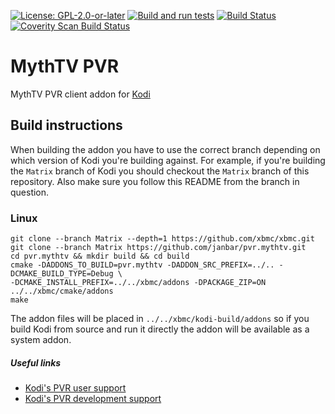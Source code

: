 [![License: GPL-2.0-or-later](https://img.shields.io/badge/License-GPL%20v2+-blue.svg)](LICENSE.md)
[![Build and run tests](https://github.com/janbar/pvr.mythtv/actions/workflows/build.yml/badge.svg?branch=Matrix)](https://github.com/janbar/pvr.mythtv/actions/workflows/build.yml)
[![Build Status](https://jenkins.kodi.tv/view/Addons/job/janbar/job/pvr.mythtv/job/Matrix/badge/icon)](https://jenkins.kodi.tv/blue/organizations/jenkins/janbar%2Fpvr.mythtv/branches/)
[![Coverity Scan Build Status](https://scan.coverity.com/projects/3115/badge.svg)](https://scan.coverity.com/projects/3115)

# MythTV PVR
MythTV PVR client addon for [Kodi](http://kodi.tv)

## Build instructions
When building the addon you have to use the correct branch depending on which version of Kodi you're building against.
For example, if you're building the `Matrix` branch of Kodi you should checkout the `Matrix` branch of this repository. Also make sure you follow this README from the branch in question.

### Linux

    git clone --branch Matrix --depth=1 https://github.com/xbmc/xbmc.git
    git clone --branch Matrix https://github.com/janbar/pvr.mythtv.git
    cd pvr.mythtv && mkdir build && cd build
    cmake -DADDONS_TO_BUILD=pvr.mythtv -DADDON_SRC_PREFIX=../.. -DCMAKE_BUILD_TYPE=Debug \
    -DCMAKE_INSTALL_PREFIX=../../xbmc/addons -DPACKAGE_ZIP=ON ../../xbmc/cmake/addons
    make

The addon files will be placed in `../../xbmc/kodi-build/addons` so if you build Kodi from source and run it directly
the addon will be available as a system addon.

##### Useful links

* [Kodi's PVR user support](http://forum.kodi.tv/forumdisplay.php?fid=170)
* [Kodi's PVR development support](http://forum.kodi.tv/forumdisplay.php?fid=136)
